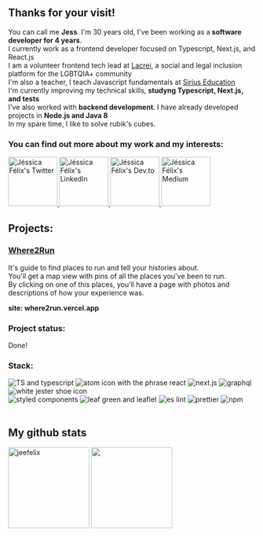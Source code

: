## Thanks for your visit!
  You can call me <b>Jess</b>. I'm 30 years old, I've been working as a<b> software developer for 4 years</b>.<br>
  I currently work as a frontend developer focused on Typescript, Next.js, and React.js </br>
  I am a volunteer frontend tech lead at [Lacrei](https://www.portallacrei.com.br), a social and legal inclusion platform for the LGBTQIA+ community</br>
  I'm also a teacher, I teach Javascript fundamentals at [Sirius Education](https://www.sirius.education) </br>
  I'm currently improving my technical skills, <b>studyng Typescript, Next.js, and tests</b> <br>
  I've also worked with <b>backend development</b>. I have already developed projects in <b>Node.js and Java 8</b> <br>
  In my spare time, I like to solve rubik's cubes.<br>

### You can find out more about my work and my interests:

<a href="https://twitter.com/jessilyneh">
 <img alt="Jéssica Félix's Twitter" | Twitter" width="100em" src="https://img.shields.io/badge/Twitter-1DA1F2?style=for-the-badge&logo=twitter&logoColor=black" />
</a>
<a href="https://www.linkedin.com/in/jessilyneh/">
  <img alt="Jéssica Félix's LinkedIn" width="100em" src="https://img.shields.io/badge/LinkedIn-0077B5?style=for-the-badge&logo=linkedin&logoColor=black" />
</a>
<a href="https://dev.to/dev_jessi">
  <img alt="Jéssica Félix's Dev.to" width="100em" src="https://img.shields.io/badge/dev.to-0A0A0A?style=for-the-badge&logo=devdotto&logoColor=white" />
</a>
<a href="https://medium.com/@jessilyneh">
 <img alt="Jéssica Félix's Medium" width="100em" src="https://img.shields.io/badge/Medium-12100E?style=for-the-badge&logo=medium&logoColor=white" />
</a>
<br/>

## Projects:

### [Where2Run](https://github.com/Jessilyneh/where2run) 
It's guide to find places to run and tell your histories about.<br>
You'll get a map view with pins of all the places you've been to run.<br>
By clicking on one of this places, you'll have a page with photos and descriptions of how your experience was.<br />
  
<b> site: where2run.vercel.app </b>
                                                                                                                                                
### Project status:
Done!

### Stack:
<div>
<img src="https://img.shields.io/badge/TypeScript-007ACC?style=for-the-badge&logo=typescript&logoColor=white" alt="TS and typescript"/>
<img src="https://img.shields.io/badge/React-20232A?style=for-the-badge&logo=react&logoColor=61DAFB" alt="atom icon with the phrase react"/>
<img src="https://img.shields.io/badge/next.js-000000?style=for-the-badge&logo=nextdotjs&logoColor=white" alt="next.js"/>
<img src="https://img.shields.io/badge/GraphQl-E10098?style=for-the-badge&logo=graphql&logoColor=white" alt="graphql"/>
<img src="https://img.shields.io/badge/Jest-C21325?style=for-the-badge&logo=jest&logoColor=white" alt="white jester shoe icon"/> <br/>
<img src="https://img.shields.io/badge/styled--components-DB7093?style=for-the-badge&logo=styled-components&logoColor=white" alt="styled components" />
<img src="https://img.shields.io/badge/Leaflet-199900?style=for-the-badge&logo=Leaflet&logoColor=white" alt="leaf green and leaflet"/>
<img src="https://img.shields.io/badge/eslint-3A33D1?style=for-the-badge&logo=eslint&logoColor=white" alt="es lint"/>
<img src="https://img.shields.io/badge/prettier-1A2C34?style=for-the-badge&logo=prettier&logoColor=F7BA3E" alt="prettier" />
<img src="https://img.shields.io/badge/npm-CB3837?style=for-the-badge&logo=npm&logoColor=white" alt="npm"/>
</div>
<br />
  
## My github stats
<div>
<img  height="165em" width: "100em" src="https://github-readme-stats.vercel.app/api?username=Jessilyneh&show_icons=true&theme=gotham" alt="jeefelix" />
<img height="165em" width: "100em" src="https://github-readme-stats.vercel.app/api/top-langs/?username=Jessilyneh&layout=compact&langs_count=5&theme=gotham"/>
<div/>
